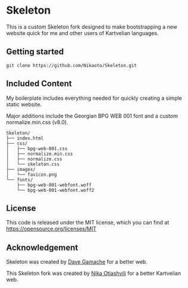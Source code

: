 # Skeleton
This is a custom Skeleton fork designed to make bootstrapping a new website quick for me and other 
users of Kartvelian languages.

## Getting started
`git clone https://github.com/Nikaoto/Skeleton.git`

## Included Content
My boilerplate includes everything needed for quickly creating a simple static website.

Major additions include the Georgian BPG WEB 001 font and a custom normalize.min.css (v8.0).

```
Skeleton/
├── index.html
├── css/
│   ├── bpg-web-001.css
│   ├── normalize.min.css
│   ├── normalize.css
│   └── skeleton.css
├── images/
│   └── favicon.png
└── fonts/
    ├── bpg-web-001-webfont.woff
    └── bpg-web-001-webfont.woff2

```

## License
This code is released under the MIT license, which you can find at 
https://opensource.org/licenses/MIT


## Acknowledgement
Skeleton was created by [Dave Gamache](https://twitter.com/dhg) for a better web.

This Skeleton fork was created by [Nika Otiashvili](https://nika.ninja) for a better Kartvelian web.
